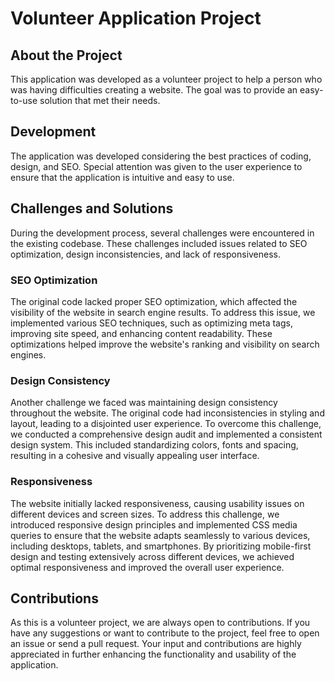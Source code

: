 # Volunteer Application Project

## About the Project

This application was developed as a volunteer project to help a person who was having difficulties creating a website. The goal was to provide an easy-to-use solution that met their needs.

## Development

The application was developed considering the best practices of coding, design, and SEO. Special attention was given to the user experience to ensure that the application is intuitive and easy to use.

## Challenges and Solutions

During the development process, several challenges were encountered in the existing codebase. These challenges included issues related to SEO optimization, design inconsistencies, and lack of responsiveness.

### SEO Optimization
The original code lacked proper SEO optimization, which affected the visibility of the website in search engine results. To address this issue, we implemented various SEO techniques, such as optimizing meta tags, improving site speed, and enhancing content readability. These optimizations helped improve the website's ranking and visibility on search engines.

### Design Consistency
Another challenge we faced was maintaining design consistency throughout the website. The original code had inconsistencies in styling and layout, leading to a disjointed user experience. To overcome this challenge, we conducted a comprehensive design audit and implemented a consistent design system. This included standardizing colors, fonts and spacing, resulting in a cohesive and visually appealing user interface.

### Responsiveness
The website initially lacked responsiveness, causing usability issues on different devices and screen sizes. To address this challenge, we introduced responsive design principles and implemented CSS media queries to ensure that the website adapts seamlessly to various devices, including desktops, tablets, and smartphones. By prioritizing mobile-first design and testing extensively across different devices, we achieved optimal responsiveness and improved the overall user experience.

## Contributions

As this is a volunteer project, we are always open to contributions. If you have any suggestions or want to contribute to the project, feel free to open an issue or send a pull request. Your input and contributions are highly appreciated in further enhancing the functionality and usability of the application.
